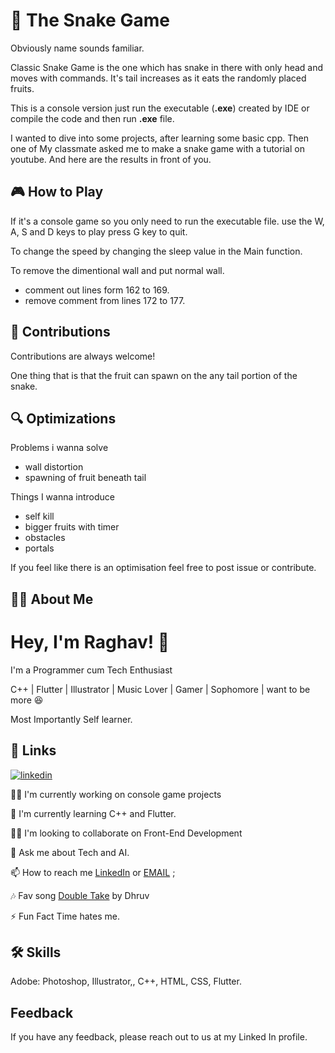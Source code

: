 
# 🐍 The Snake Game 

Obviously name sounds familiar.

Classic Snake Game is the one which has snake in there with only head and moves
with commands. It's tail increases as it eats the randomly placed fruits.

This is a console version just run the executable (**.exe**) created by IDE or
compile the code and then run **.exe** file.

I wanted to dive into some projects, after learning some basic cpp. Then one of 
My classmate asked me to make a snake game with a tutorial on youtube.
And here are the results in front of you.

## 🎮 How to Play

If it's a console game so you only need to run the executable file. 
use the W, A, S and D keys to play
press G key to quit.

To change the speed by changing the sleep value in the Main function.

To remove the dimentional wall and put normal wall.
- comment out lines form 162 to 169.
- remove comment from lines 172 to 177.
## 🤝 Contributions

Contributions are always welcome!

One thing that is that the fruit can spawn on the any 
tail portion of the snake.




## 🔍 Optimizations

Problems i wanna solve
-   wall distortion
-   spawning of fruit beneath tail

Things I wanna introduce
-   self kill
-   bigger fruits with timer
-   obstacles
-   portals

If you feel like there is an optimisation feel free to post issue or contribute.

## 👨‍💻 About Me

# Hey, I'm Raghav! 👋

I'm a Programmer cum Tech Enthusiast 

C++ | Flutter | Illustrator | Music Lover | Gamer | Sophomore | want to be more
😆

Most Importantly Self learner.
## 🔗 Links

[![linkedin](https://img.shields.io/badge/linkedin-0A66C2?style=for-the-badge&logo=linkedin&logoColor=white)](https://www.linkedin.com/in/raghav2130/)


👩‍💻 I'm currently working on console game projects

🧠 I'm currently learning C++ and Flutter.

👯‍♀️ I'm looking to collaborate on Front-End Development

💬 Ask me about Tech and AI.

📫 How to reach me [LinkedIn](https://www.linkedin.com/in/raghav2130/) 
or [EMAIL](crown.rg7244@gmail.com) ;

🎶 Fav song 
[Double Take](https://open.spotify.com/track/47isJpIIO8m7BJEhiFhnaf?si=e0f3b11ca9dd4ac3) 
by Dhruv

⚡️ Fun Fact Time hates me.


## 🛠 Skills
Adobe: Photoshop, Illustrator,, C++, HTML, CSS, Flutter.


## Feedback

If you have any feedback, please reach out to us at my Linked In profile.

